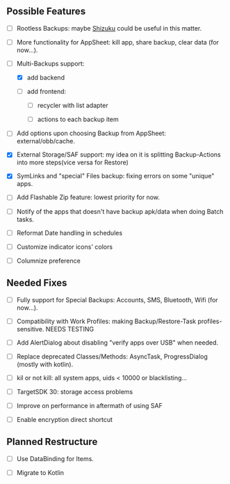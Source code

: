 ## Possible Features

- [ ] Rootless Backups: maybe [Shizuku](https://github.com/RikkaApps/Shizuku) could be useful in this matter.

- [ ] More functionality for AppSheet: kill app, share backup, clear data (for now...).

- [ ] Multi-Backups support:

    - [x] add backend

    - [ ] add frontend:

        - [ ] recycler with list adapter

        - [ ] actions to each backup item

- [ ] Add options upon choosing Backup from AppSheet: external/obb/cache.

- [x] External Storage/SAF support: my idea on it is splitting Backup-Actions into more steps(vice versa for Restore)

- [x] SymLinks and "special" Files backup: fixing errors on some "unique" apps.

- [ ] Add Flashable Zip feature: lowest priority for now.

- [ ] Notify of the apps that doesn't have backup apk/data when doing Batch tasks.

- [ ] Reformat Date handling in schedules

- [ ] Customize indicator icons' colors

- [ ] Columnize preference

## Needed Fixes

- [ ] Fully support for Special Backups: Accounts, SMS, Bluetooth, Wifi (for now...).

- [ ] Compatibility with Work Profiles: making Backup/Restore-Task profiles-sensitive. NEEDS TESTING

- [ ] Add AlertDialog about disabling "verify apps over USB" when needed.

- [ ] Replace deprecated Classes/Methods: AsyncTask, ProgressDialog (mostly with kotlin).

- [ ] kil or not kill: all system apps, uids < 10000 or blacklisting...

- [ ] TargetSDK 30: storage access problems

- [ ] Improve on performance in aftermath of using SAF

- [ ] Enable encryption direct shortcut

## Planned Restructure

- [ ] Use DataBinding for Items.

- [ ] Migrate to Kotlin
